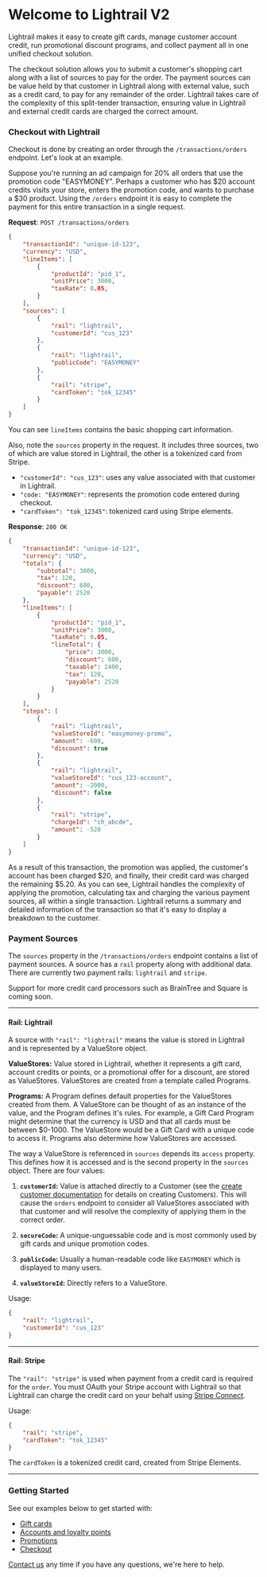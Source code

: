 # Welcome to Lightrail V2
Lightrail makes it easy to create gift cards, manage customer account credit, run promotional discount programs, and collect payment all in one unified checkout solution.

The checkout solution allows you to submit a customer's shopping cart along with a list of sources to pay for the order. The payment sources can be value held by that customer in Lightrail along with external value, such as a credit card, to pay for any remainder of the order. Lightrail takes care of the complexity of this split-tender transaction, ensuring value in Lightrail and external credit cards are charged the correct amount.

### Checkout with Lightrail
Checkout is done by creating an order through the `/transactions/orders` endpoint. Let's look at an example. 

Suppose you're running an ad campaign for 20% all orders that use the promotion code "EASYMONEY". 
Perhaps a customer who has $20 account credits visits your store, enters the promotion code, and wants to purchase a $30 product. Using the `/orders` endpoint it is easy to complete the payment for this entire transaction in a single request.

**Request**: `POST /transactions/orders`
```json
{
    "transactionId": "unique-id-123",
    "currency": "USD",
    "lineItems": [
        {
            "productId": "pid_1",
            "unitPrice": 3000,
            "taxRate": 0.05,
        }
    ],
    "sources": [
        {
            "rail": "lightrail",
            "customerId": "cus_123"
        },
        {
            "rail": "lightrail",
            "publicCode": "EASYMONEY"
        },
        {
            "rail": "stripe",
            "cardToken": "tok_12345"
        }
    ]
}
```       

You can see `lineItems` contains the basic shopping cart information. 

Also, note the `sources` property in the request. It includes three sources, two of which are value stored in Lightrail, the other is a tokenized card from Stripe.

- `"customerId": "cus_123"`: uses any value associated with that customer in Lightrail. 
- `"code: "EASYMONEY"`: represents the promotion code entered during checkout.
- `"cardToken": "tok_12345"`: tokenized card using Stripe elements.  
 
**Response**: `200 OK`
```json
{
    "transactionId": "unique-id-123",
    "currency": "USD",
    "totals": {
        "subtotal": 3000,
        "tax": 120,
        "discount": 600,
        "payable": 2520
    },
    "lineItems": [
        {
            "productId": "pid_1",
            "unitPrice": 3000,
            "taxRate": 0.05,
            "lineTotal": {
                "price": 3000,
                "discount": 600,
                "taxable": 2400,
                "tax": 120,
                "payable": 2520
            }
        }
    ],
    "steps": [
        {
            "rail": "lightrail",
            "valueStoreId": "easymoney-promo",
            "amount": -600, 
            "discount": true
        },
        {
            "rail": "lightrail",
            "valueStoreId": "cus_123-account",
            "amount": -2000, 
            "discount": false
        },
        {
            "rail": "stripe",
            "chargeId": "ch_abcde",
            "amount": -520
        }
    ]
} 
``` 

As a result of this transaction, the promotion was applied, the customer's account has been charged $20, and finally, their credit card was charged the remaining $5.20.
As you can see, Lightrail handles the complexity of applying the promotion, calculating tax and charging the various payment sources, all within a single transaction. 
Lightrail returns a summary and detailed information of the transaction so that it's easy to display a breakdown to the customer. 

### Payment Sources
The `sources` property in the `/transactions/orders` endpoint contains a list of payment sources. 
A source has a `rail` property along with additional data. There are currently two payment rails: `lightrail` and `stripe`. 

Support for more credit card processors such as BrainTree and Square is coming soon.

----

#### Rail: Lightrail
A source with `"rail": "lightrail"` means the value is stored in Lightrail and is represented by a ValueStore object.  

**ValueStores:** Value stored in Lightrail, whether it represents a gift card, account credits or points, or a promotional offer for a discount, are stored as ValueStores. ValueStores are created from a template called Programs.

**Programs:** A Program defines default properties for the ValueStores created from them. A ValueStore can be thought of as an instance of the value, and the Program defines it's rules. For example, a Gift Card Program might determine that the currency is USD and that all cards must be between $0-1000. The ValueStore would be a Gift Card with a unique code to access it. Programs also determine how ValueStores are accessed.  

The way a ValueStore is referenced in `sources` depends its `access` property. This defines how it is accessed and is the second property in the `sources` object. There are four values:  
 1. **`customerId`:** Value is attached directly to a Customer (see the [create customer documentation](https://lightrailapi.docs.apiary.io/#reference/0/customers/create-customer) for details on creating Customers). This will cause the `orders` endpoint to consider all ValueStores associated with that customer and will resolve the complexity of applying them in the correct order.  
 
 2. **`secureCode`:** A unique-unguessable code and is most commonly used by gift cards and unique promotion codes.     
 
 3. **`publicCode`:** Usually a human-readable code like `EASYMONEY` which is displayed to many users.  
 
 4. **`valueStoreId`:** Directly refers to a ValueStore.    

Usage:
```json
{
    "rail": "lightrail",
    "customerId": "cus_123"
}
```

----

#### Rail: Stripe
The `"rail": "stripe"` is used when payment from a credit card is required for the `order`. 
You must OAuth your Stripe account with Lightrail so that Lightrail can charge the credit card on your behalf using [Stripe Connect](https://stripe.com/connect).

Usage:
```json
{
    "rail": "stripe",
    "cardToken": "tok_12345"
}
```  

The `cardToken` is a tokenized credit card, created from Stripe Elements.

----

### Getting Started
See our examples below to get started with:

- [Gift cards](https://localhost:8181/docs/#gift-cards/gift-cards)
- [Accounts and loyalty points](https://localhost:8181/docs/#accounts/accounts-and-points)
- [Promotions](https://localhost:8181/docs/#discounts/promotions) 
- [Checkout](https://lightrailapi.docs.apiary.io/#reference/0/transactions/process-an-order)
 
[Contact us](mailto:hello@lightrail.com) any time if you have any questions, we're here to help. 

